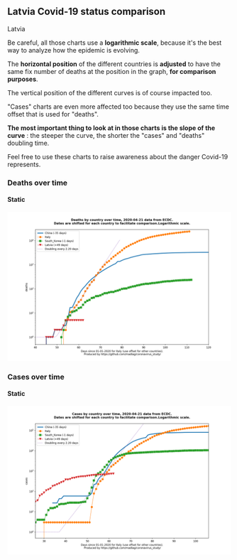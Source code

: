 ## Latvia Covid-19 status comparison 

Latvia



Be careful, all those charts use a **logarithmic scale**, because it's the best way to analyze how the epidemic is evolving.
 
The **horizontal position** of the different countries is **adjusted** to have the same fix number of deaths at the position in the graph, **for comparison purposes**.

The vertical position of the different curves is of course impacted too.

"Cases" charts are even more affected too because they use the same time offset that is used for "deaths".

**The most important thing to look at in those charts is the slope of the curve** : the steeper the curve, the shorter the "cases" and "deaths" doubling time.

Feel free to use these charts to raise awareness about the danger Covid-19 represents. 


 
### Deaths over time
 
#### Static
![Latvia covid-19 deaths static chart](https://raw.githubusercontent.com/madlag/coronavirus_study/master/notebooks/graphs/2020-04-21/countries/Latvia/2020-04-21_Latvia_deaths.png "Latvia covid-19 deaths static chart")   

 
### Cases over time
 
#### Static
![Latvia covid-19 cases static chart](https://raw.githubusercontent.com/madlag/coronavirus_study/master/notebooks/graphs/2020-04-21/countries/Latvia/2020-04-21_Latvia_cases.png "Latvia covid-19 cases static chart")   

